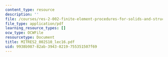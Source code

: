 ```yaml
---
content_type: resource
description: ''
file: /courses/res-2-002-finite-element-procedures-for-solids-and-structures-spring-2010/9938b98782ab39438219755351507f69_MITRES2_002S10_lec16.pdf
file_type: application/pdf
learning_resource_types: []
ocw_type: OCWFile
resourcetype: Document
title: MITRES2_002S10_lec16.pdf
uid: 9938b987-82ab-3943-8219-755351507f69
---
```

